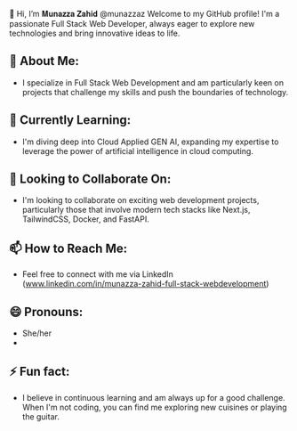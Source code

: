 👋 Hi, I’m 𝐌𝐮𝐧𝐚𝐳𝐳𝐚 𝐙𝐚𝐡𝐢𝐝 @munazzaz Welcome to my GitHub profile! I'm a passionate Full Stack Web Developer,
always eager to explore new technologies and bring innovative ideas to life.

## 👀 About Me:
-  I specialize in Full Stack Web Development and am particularly keen on projects
   that challenge my skills and push the boundaries of technology.
  
## 🌱 Currently Learning:
-  I'm diving deep into Cloud Applied GEN AI, expanding my expertise to
   leverage the power of artificial intelligence in cloud computing.
   
## 💞️ Looking to Collaborate On:
- I'm looking to collaborate on exciting web development projects, particularly
   those that involve modern tech stacks like Next.js, TailwindCSS, Docker, and FastAPI.
  
## 📫 How to Reach Me:
- Feel free to connect with me via LinkedIn (www.linkedin.com/in/munazza-zahid-full-stack-webdevelopment)

## 😄 Pronouns:
- She/her
- 
## ⚡ Fun fact:
- I believe in continuous learning and am always up for a good challenge.
   When I'm not coding, you can find me exploring new cuisines or playing the guitar.

